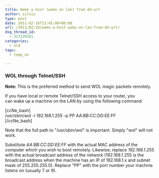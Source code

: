 ```yaml
---
title: Wake a host (wake on lan) from dd-wrt
author: silviu
type: post
date: 2011-02-16T13:45:00+00:00
url: /2011/02/16/wake-a-host-wake-on-lan-from-dd-wrt/
dsq_thread_id:
  - 327220101
categories:
  - old
tags:
  - temp_on

---
```

### <span class="mw-headline">WOL through Telnet/SSH</span>

**Note:** This is the preferred method to send WOL magic packets remotely. 

If you have local or remote Telnet/SSH access to your router, you  
can wake up a machine on the LAN by using the following command: 

[ccNe_bash]  
/usr/sbin/wol -i 192.168.1.255 -p PP AA:BB:CC:DD:EE:FF  
[/ccNe_bash]

Note that the full path to "/usr/sbin/wol" is important. Simply "wol" will not work. 

Substitute _AA:BB:CC:DD:EE:FF_ with the actual MAC address of the computer which you wish to boot remotely. Likewise, replace _192.168.1.255_  
with the actual broadcast address of the network (192.168.1.255 is the  
broadcast address when the machine has an IP of 192.168.1.x and subnet  
mask of 255.255.255.0). Replace "PP" with the port number your machine  
listens on (usually 7 or 9).